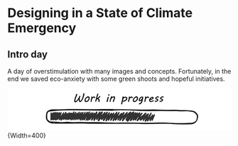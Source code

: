 # **Designing in a State of Climate Emergency**

## Intro day

A day of overstimulation with many images and concepts. Fortunately, in the end we saved eco-anxiety with some green shoots and hopeful initiatives.

![WIP](../images/WIP.png){Width=400}


